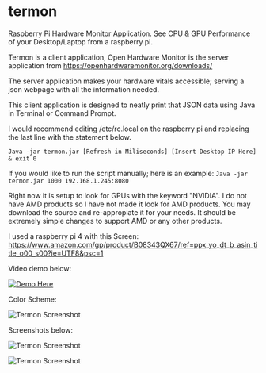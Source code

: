 # termon
Raspberry Pi Hardware Monitor Application. See CPU &amp; GPU Performance of your Desktop/Laptop from a raspberry pi.

Termon is a client application, Open Hardware Monitor is the server application from https://openhardwaremonitor.org/downloads/

The server application makes your hardware vitals accessible; serving a json webpage with all the information needed.

This client application is designed to neatly print that JSON data using Java in Terminal or Command Prompt.

I would recommend editing /etc/rc.local on the raspberry pi and replacing the last line with the statement below.

`Java -jar termon.jar [Refresh in Miliseconds] [Insert Desktop IP Here] & exit 0`

If you would like to run the script manually; here is an example: `Java -jar termon.jar 1000 192.168.1.245:8080`

Right now it is setup to look for GPUs with the keyword "NVIDIA".
I do not have AMD products so I have not made it look for AMD products.
You may download the source and re-appropiate it for your needs. It should be extremely simple changes to support AMD
or any other products.

I used a raspberry pi 4 with this Screen: https://www.amazon.com/gp/product/B08343QX67/ref=ppx_yo_dt_b_asin_title_o00_s00?ie=UTF8&psc=1

Video demo below:

[![Demo Here](http://i3.ytimg.com/vi/gQHTQh_N-Go/hqdefault.jpg)](https://youtu.be/gQHTQh_N-Go)

Color Scheme:

![Termon Screenshot](https://i.imgur.com/67ov0qH.png) 

Screenshots below:

![Termon Screenshot](https://i.imgur.com/2jbiCNp.png) 

![Termon Screenshot](https://i.imgur.com/nxNTHO9.png) 
